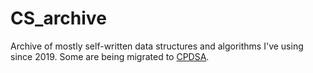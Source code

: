 # CS_archive

Archive of mostly self-written data structures and algorithms I've using since 2019. Some are being migrated to [CPDSA](https://github.com/t-p-r/cpdsa).